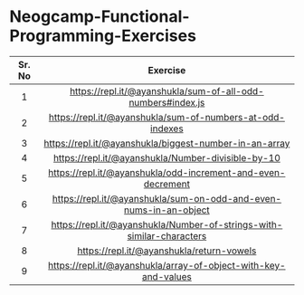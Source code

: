 # Neogcamp-Functional-Programming-Exercises

|Sr. No|Exercise|
|:-----:|:--------:|
|1|https://repl.it/@ayanshukla/sum-of-all-odd-numbers#index.js|
|2|https://repl.it/@ayanshukla/sum-of-numbers-at-odd-indexes|
|3|https://repl.it/@ayanshukla/biggest-number-in-an-array|
|4|https://repl.it/@ayanshukla/Number-divisible-by-10|
|5|https://repl.it/@ayanshukla/odd-increment-and-even-decrement|
|6|https://repl.it/@ayanshukla/sum-on-odd-and-even-nums-in-an-object|
|7|https://repl.it/@ayanshukla/Number-of-strings-with-similar-characters|
|8|https://repl.it/@ayanshukla/return-vowels|
|9|https://repl.it/@ayanshukla/array-of-object-with-key-and-values|

